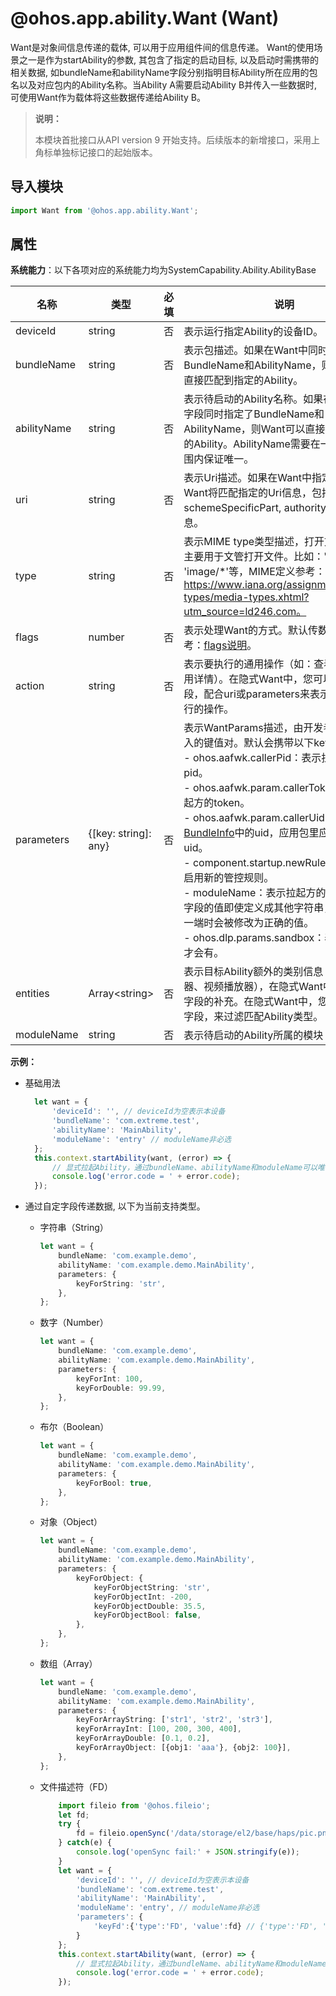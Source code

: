 # @ohos.app.ability.Want (Want)

Want是对象间信息传递的载体, 可以用于应用组件间的信息传递。 Want的使用场景之一是作为startAbility的参数, 其包含了指定的启动目标, 以及启动时需携带的相关数据, 如bundleName和abilityName字段分别指明目标Ability所在应用的包名以及对应包内的Ability名称。当Ability A需要启动Ability B并传入一些数据时, 可使用Want作为载体将这些数据传递给Ability B。

> **说明：**
>
> 本模块首批接口从API version 9 开始支持。后续版本的新增接口，采用上角标单独标记接口的起始版本。

## 导入模块

```ts
import Want from '@ohos.app.ability.Want';
```

## 属性

**系统能力**：以下各项对应的系统能力均为SystemCapability.Ability.AbilityBase

| 名称        | 类型                 | 必填 | 说明                                                         |
| ----------- | -------------------- | ---- | ------------------------------------------------------------ |
| deviceId    | string               | 否   | 表示运行指定Ability的设备ID。                                |
| bundleName   | string               | 否   | 表示包描述。如果在Want中同时指定了BundleName和AbilityName，则Want可以直接匹配到指定的Ability。 |
| abilityName  | string               | 否   | 表示待启动的Ability名称。如果在Want中该字段同时指定了BundleName和AbilityName，则Want可以直接匹配到指定的Ability。AbilityName需要在一个应用的范围内保证唯一。 |
| uri          | string               | 否   | 表示Uri描述。如果在Want中指定了Uri，则Want将匹配指定的Uri信息，包括scheme, schemeSpecificPart, authority和path信息。 |
| type         | string               | 否   | 表示MIME type类型描述，打开文件的类型，主要用于文管打开文件。比如：'text/xml' 、 'image/*'等，MIME定义参考：https://www.iana.org/assignments/media-types/media-types.xhtml?utm_source=ld246.com。   |
| flags        | number               | 否   | 表示处理Want的方式。默认传数字，具体参考：[flags说明](js-apis-ability-wantConstant.md#wantConstant.Flags)。 |
| action      | string               | 否   | 表示要执行的通用操作（如：查看、分享、应用详情）。在隐式Want中，您可以定义该字段，配合uri或parameters来表示对数据要执行的操作。                           |
| parameters   | {[key: string]: any} | 否   | 表示WantParams描述，由开发者自行决定传入的键值对。默认会携带以下key值：<br />- ohos.aafwk.callerPid：表示拉起方的pid。<br />- ohos.aafwk.param.callerToken：表示拉起方的token。<br />- ohos.aafwk.param.callerUid：表示[BundleInfo](js-apis-bundleManager-bundleInfo.md#bundleinfo-1)中的uid，应用包里应用程序的uid。<br />- component.startup.newRules：表示是否启用新的管控规则。<br />- moduleName：表示拉起方的模块名，该字段的值即使定义成其他字符串，在传递到另一端时会被修改为正确的值。<br />- ohos.dlp.params.sandbox：表示dlp文件才会有。           |                      |
| entities    | Array\<string>       | 否   | 表示目标Ability额外的类别信息（如：浏览器、视频播放器），在隐式Want中是对action字段的补充。在隐式Want中，您可以定义该字段，来过滤匹配Ability类型。                                    |
| moduleName | string | 否    | 表示待启动的Ability所属的模块（module）。 |

**示例：**

- 基础用法

  ```ts
    let want = {
        'deviceId': '', // deviceId为空表示本设备
        'bundleName': 'com.extreme.test',
        'abilityName': 'MainAbility',
        'moduleName': 'entry' // moduleName非必选
    };
    this.context.startAbility(want, (error) => {
        // 显式拉起Ability，通过bundleName、abilityName和moduleName可以唯一确定一个Ability
        console.log('error.code = ' + error.code);
    });
  ```

- 通过自定字段传递数据, 以下为当前支持类型。

    * 字符串（String）
        ```ts
        let want = {
            bundleName: 'com.example.demo',
            abilityName: 'com.example.demo.MainAbility',
            parameters: {
                keyForString: 'str',
            },
        };
        ```
    * 数字（Number）
        ```ts
        let want = {
            bundleName: 'com.example.demo',
            abilityName: 'com.example.demo.MainAbility',
            parameters: {
                keyForInt: 100,
                keyForDouble: 99.99,
            },
        };
        ```
    * 布尔（Boolean）
        ```ts
        let want = {
            bundleName: 'com.example.demo',
            abilityName: 'com.example.demo.MainAbility',
            parameters: {
                keyForBool: true,
            },
        };
        ```
    * 对象（Object）
        ```ts
        let want = {
            bundleName: 'com.example.demo',
            abilityName: 'com.example.demo.MainAbility',
            parameters: {
                keyForObject: {
                    keyForObjectString: 'str',
                    keyForObjectInt: -200,
                    keyForObjectDouble: 35.5,
                    keyForObjectBool: false,
                },
            },
        };
        ```
    * 数组（Array）
        ```ts
        let want = {
            bundleName: 'com.example.demo',
            abilityName: 'com.example.demo.MainAbility',
            parameters: {
                keyForArrayString: ['str1', 'str2', 'str3'],
                keyForArrayInt: [100, 200, 300, 400],
                keyForArrayDouble: [0.1, 0.2],
                keyForArrayObject: [{obj1: 'aaa'}, {obj2: 100}],
            },
        };
        ```
    * 文件描述符（FD）
        ```ts
            import fileio from '@ohos.fileio';
            let fd;
            try {
                fd = fileio.openSync('/data/storage/el2/base/haps/pic.png');
            } catch(e) {
                console.log('openSync fail:' + JSON.stringify(e));
            }
            let want = {
                'deviceId': '', // deviceId为空表示本设备
                'bundleName': 'com.extreme.test',
                'abilityName': 'MainAbility',
                'moduleName': 'entry', // moduleName非必选
                'parameters': {
                    'keyFd':{'type':'FD', 'value':fd} // {'type':'FD', 'value':fd}是固定用法，用于表示该数据是FD
                }
            };
            this.context.startAbility(want, (error) => {
                // 显式拉起Ability，通过bundleName、abilityName和moduleName可以唯一确定一个Ability
                console.log('error.code = ' + error.code);
            });
        ```

  <!--no_check-->


